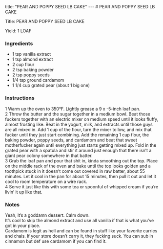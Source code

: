 <!DOCTYPE HTML PUBLIC "-//W3C//DTD HTML 4.0 Transitional//EN">
<html>
  <head>
  title: "PEAR AND POPPY SEED LB CAKE"
---
# PEAR AND POPPY SEED LB CAKE<link rel='stylesheet' href='style.css' type='text/css'><meta http-equiv="Content-Style-Stype" content="text/css">
     <meta http-equiv="Content-Type" content="text/html;charset=utf-8">
     </head><body><div class="recipe" itemscope itemtype="http://schema.org/Recipe"><div class='header'><p class="title"><span class="label">Title:</span> <span itemprop="name">PEAR AND POPPY SEED LB CAKE</span></p>
<p class="yields"><span class="label">Yield:</span> <span itemprop="recipeYield">1 LOAF</span></p>
</div><div class="ing"><h3>Ingredients</h3><ul class="ing"><li class="ing" itemprop="ingredients">1 tsp vanilla extract </li>
<li class="ing" itemprop="ingredients">1 tsp almond extract </li>
<li class="ing" itemprop="ingredients">2 cup flour </li>
<li class="ing" itemprop="ingredients">2 tsp baking powder </li>
<li class="ing" itemprop="ingredients">2 tsp poppy seeds </li>
<li class="ing" itemprop="ingredients">1/4 tsp ground cardamom </li>
<li class="ing" itemprop="ingredients">1 1/4 cup grated pear (about 1 big one) </li>
</ul>
</div>
<div class="instructions"><h3 class="Instructions">Instructions</h3><div itemprop="recipeInstructions"><p>1 Warm up the oven to 350°F. Lightly grease a 9 x -5-inch loaf pan.<br>2 Throw the butter and the sugar together in a medium bowl. Beat those fuckers together with an electric mixer on medium speed until it looks fluffy, almost frosting like. Beat in the yogurt, milk, and extracts until those guys are all mixed in. Add 1 cup of the flour, turn the mixer to low, and mix that fucker until they just start combining. Add the remaining 1 cup flour, the baking powder, poppy seeds, and cardamom and beat that sweet motherfucker again until everything just starts getting mixed up. Fold in the grated pear with a spatula and stir it around just enough that there isn’t a giant pear colony somewhere in that batter.<br>3 Grab the loaf pan and pour that shit in, kinda smoothing out the top. Place on the middle rack of the oven and bake until the top looks golden and a toothpick stuck in it doesn’t come out covered in raw batter, about 55 minutes. Let it cool in the pan for about 15 minutes, then pull it out and let it cool to room temperature on a wire rack.<br>4 Serve it just like this with some tea or spoonful of whipped cream if you’re livin’ it up like that.</p></div></div><div class="modifications"><h3 class="Notes">Notes</h3><p>Yeah, it’s a goddamn dessert. Calm down.<br> It’s cool to skip the almond extract and use all vanilla if that is what you’ve got in your place.<br> Cardamom is legit as hell and can be found in stuff like your favorite curries and chais. If your store doesn’t carry it, they fucking suck. You can sub in cinnamon but def use cardamom if you can find it.</p></div></div>

</body>
</html>